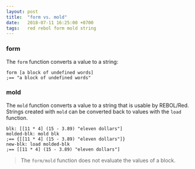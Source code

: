 ```yaml
---
layout: post
title:  "form vs. mold"
date:   2018-07-11 16:25:00 +0700
tags:   red rebol form mold string
---
```


### form
The `form` function converts a value to a string:
```red
form [a block of undefined words]
;== "a block of undefined words"
```

### mold
The `mold` function converts a value to a string that is usable by REBOL/Red. Strings created with `mold` can be converted back to values with the `load` function.
```red
blk: [[11 * 4] (15 - 3.89) "eleven dollars"]
molded-blk: mold blk
;== {[[11 * 4] (15 - 3.89) "eleven dollars"]}
new-blk: load molded-blk
;== [[11 * 4] (15 - 3.89) "eleven dollars"]
```

> The `form/mold` function does not evaluate the values of a block.
